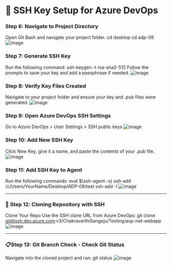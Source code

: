 # 🔐 SSH Key Setup for Azure DevOps
### Step 6: Navigate to Project Directory
Open Git Bash and navigate your project folder.
cd desktop
cd adp-09
![image](https://github.com/user-attachments/assets/737a6507-6de9-4bb5-9d94-e3a8ae955b6f)

### Step 7: Generate SSH Key
Run the following command:
ssh-keygen -t rsa-sha2-512
Follow the prompts to save your key and add a passphrase if needed.
![image](https://github.com/user-attachments/assets/fc7102d3-78da-42d6-92b9-60759e7be98d)

### Step 8: Verify Key Files Created
Navigate to your project folder and ensure your key and .pub files were generated.
![image](https://github.com/user-attachments/assets/372b13f0-757b-4276-b958-10ee789d6141)


### Step 9: Open Azure DevOps SSH Settings
Go to Azure DevOps > User Settings > SSH public keys
![image](https://github.com/user-attachments/assets/c7b4808b-8bac-4544-b519-927b3f53a7b5)


### Step 10: Add New SSH Key
Click New Key, give it a name, and paste the contents of your .pub file.
![image](https://github.com/user-attachments/assets/d69072b9-12ab-4dc7-9195-b6033f2aeb31)


### Step 11: Add SSH Key to Agent
Run the following commands:
eval $(ssh-agent -s)
ssh-add /c/Users/YourName/Desktop/ADP-09/test
ssh-add -l
![image](https://github.com/user-attachments/assets/b5a74881-5460-43d6-8c12-7774645d4ba0)

 ________________________________________
### 🔄 Step 12: Cloning Repository with SSH
Clone Your Repo
Use the SSH clone URL from Azure DevOps:
git clone git@ssh.dev.azure.com:v3/ChakravarthiSangoju/Testing/asp-net-webapp
![image](https://github.com/user-attachments/assets/bf0a44fa-57e8-43ce-bccb-23be22543560)

________________________________________
### 📋Step 13: Git Branch Check -  Check Git Status
Navigate into the cloned project and run:
git status
![image](https://github.com/user-attachments/assets/4aeb575c-dc83-45e1-b092-69eb3443c541)

